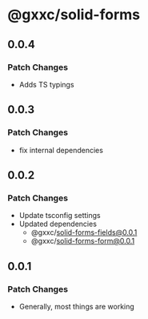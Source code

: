 # @gxxc/solid-forms

## 0.0.4

### Patch Changes

- Adds TS typings

## 0.0.3

### Patch Changes

- fix internal dependencies

## 0.0.2

### Patch Changes

- Update tsconfig settings
- Updated dependencies
  - @gxxc/solid-forms-fields@0.0.1
  - @gxxc/solid-forms-form@0.0.1

## 0.0.1

### Patch Changes

- Generally, most things are working
